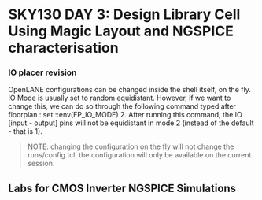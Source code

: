 # SKY130 DAY 3: Design Library Cell Using Magic Layout and NGSPICE characterisation

### IO placer revision

OpenLANE configurations can be changed inside the shell itself, on the fly. IO Mode is usually set to random equidistant. However, if we want to change this, we can do so through the following command typed after floorplan : set ::env(FP_IO_MODE) 2. After running this command, the IO [input - output] pins will not be equidistant in mode 2 (instead of the default - that is 1).

> NOTE: changing the configuration on the fly will not change the runs/config.tcl, the configuration will only be available on the current session.

## Labs for CMOS Inverter NGSPICE Simulations


